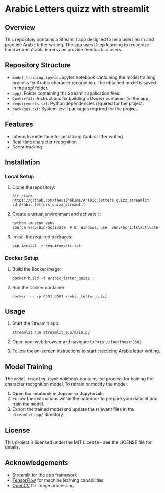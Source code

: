 
# Arabic Letters quizz with streamlit

## Overview

This repository contains a Streamlit app designed to help users learn and practice Arabic letter writing. The app uses Deep learning to recognize handwritten Arabic letters and provide feedback to users.

## Repository Structure

- `model_training.ipynb`: Jupyter notebook containing the model training process for Arabic character recognition. The obtained model is saved in the app/ folder.
- `app/`: Folder containing the Streamlit application files.
- `Dockerfile`: Instructions for building a Docker container for the app.
- `requirements.txt`: Python dependencies required for the project.
- `packages.txt`: System-level packages required for the project.

## Features

- Interactive interface for practicing Arabic letter writing
- Real-time character recognition
- Score tracking

## Installation

### Local Setup

1. Clone the repository:
   ```
   git clone https://github.com/faouzihakimi/Arabic_letters_quizz_streamlit
   cd Arabic_letters_quizz_streamlit
   ```

2. Create a virtual environment and activate it:
   ```
   python -m venv venv
   source venv/bin/activate  # On Windows, use `venv\Scripts\activate`
   ```

3. Install the required packages:
   ```
   pip install -r requirements.txt
   ```

### Docker Setup

1. Build the Docker image:
   ```
   docker build -t arabic_letter_quizz .
   ```

2. Run the Docker container:
   ```
   docker run -p 8501:8501 arabic_letter_quizz
   ```

## Usage

1. Start the Streamlit app:
   ```
   streamlit run streamlit_app/main.py
   ```

2. Open your web browser and navigate to `http://localhost:8501`.

3. Follow the on-screen instructions to start practicing Arabic letter writing.

## Model Training

The `model_training.ipynb` notebook contains the process for training the character recognition model. To retrain or modify the model:

1. Open the notebook in Jupyter or JupyterLab.
2. Follow the instructions within the notebook to prepare your dataset and train the model.
3. Export the trained model and update the relevant files in the `streamlit_app/` directory.


## License

This project is licensed under the MIT License - see the [LICENSE](LICENSE) file for details.

## Acknowledgements

- [Streamlit](https://streamlit.io/) for the app framework
- [TensorFlow](https://www.tensorflow.org/) for machine learning capabilities
- [OpenCV](https://opencv.org/) for image processing
